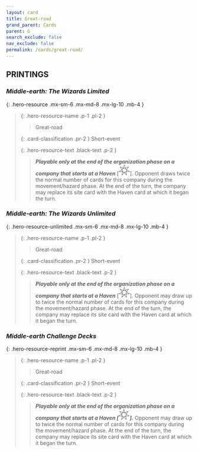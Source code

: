 ```yaml
---
layout: card
title: Great-road
grand_parent: Cards
parent: G
search_exclude: false
nav_exclude: false
permalink: /cards/great-road/
---
```


## PRINTINGS


### _Middle-earth: The Wizards Limited_

{: .hero-resource .mx-sm-6 .mx-md-8 .mx-lg-10 .mb-4 }
> {: .hero-resource-name .p-1 .pl-2 }
> > <div class="card-mp"></div>
> > <div class="card-name">Great-road</div>
>
> {: .card-classification .pr-2 }
> Short-event
>
> {: .hero-resource-text .black-text .p-2 }
> > ***Playable only at the end of the organization phase on a company that starts at a Haven*** \[![](/assets/images/free-haven.svg)]. Opponent draws twice the normal number of cards for this company during the movement/hazard phase. At the end of the turn, the company may replace its site card with the Haven card at which it began the turn. 
> 

### _Middle-earth: The Wizards Unlimited_

{: .hero-resource-unlimited .mx-sm-6 .mx-md-8 .mx-lg-10 .mb-4 }
> {: .hero-resource-name .p-1 .pl-2 }
> > <div class="card-mp"></div>
> > <div class="card-name">Great-road</div>
>
> {: .card-classification .pr-2 }
> Short-event
>
> {: .hero-resource-text .black-text .p-2 }
> > ***Playable only at the end of the organization phase on a company that starts at a Haven*** \[![](/assets/images/free-haven.svg)]. Opponent may draw up to twice the normal number of cards for this company during the movement/hazard phase. At the end of the turn, the company may replace its site card with the Haven card at which it began the turn. 
> 

### _Middle-earth Challenge Decks_

{: .hero-resource-reprint .mx-sm-6 .mx-md-8 .mx-lg-10 .mb-4 }
> {: .hero-resource-name .p-1 .pl-2 }
> > <div class="card-mp"></div>
> > <div class="card-name">Great-road</div>
>
> {: .card-classification .pr-2 }
> Short-event
>
> {: .hero-resource-text .black-text .p-2 }
> > ***Playable only at the end of the organization phase on a company that starts at a Haven \[![](/assets/images/free-haven.svg)].*** Opponent may draw up to twice the normal number of cards for this company during the movement/hazard phase. At the end of the turn, the company may replace its site card with the Haven card at which it began the turn. 
> 
